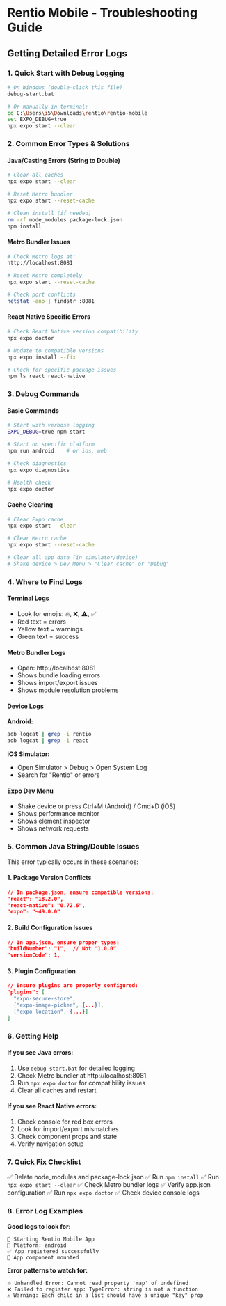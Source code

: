 # Rentio Mobile - Troubleshooting Guide

## Getting Detailed Error Logs

### 1. **Quick Start with Debug Logging**
```bash
# On Windows (double-click this file)
debug-start.bat

# Or manually in terminal:
cd C:\Users\i5\Downloads\rentio\rentio-mobile
set EXPO_DEBUG=true
npx expo start --clear
```

### 2. **Common Error Types & Solutions**

#### Java/Casting Errors (String to Double)
```bash
# Clear all caches
npx expo start --clear

# Reset Metro bundler
npx expo start --reset-cache

# Clean install (if needed)
rm -rf node_modules package-lock.json
npm install
```

#### Metro Bundler Issues
```bash
# Check Metro logs at:
http://localhost:8081

# Reset Metro completely
npx expo start --reset-cache

# Check port conflicts
netstat -ano | findstr :8081
```

#### React Native Specific Errors
```bash
# Check React Native version compatibility
npx expo doctor

# Update to compatible versions
npx expo install --fix

# Check for specific package issues
npm ls react react-native
```

### 3. **Debug Commands**

#### Basic Commands
```bash
# Start with verbose logging
EXPO_DEBUG=true npm start

# Start on specific platform
npm run android    # or ios, web

# Check diagnostics
npx expo diagnostics

# Health check
npx expo doctor
```

#### Cache Clearing
```bash
# Clear Expo cache
npx expo start --clear

# Clear Metro cache
npx expo start --reset-cache

# Clear all app data (in simulator/device)
# Shake device > Dev Menu > "Clear cache" or "Debug"
```

### 4. **Where to Find Logs**

#### Terminal Logs
- Look for emojis: 🔥, ❌, ⚠️, ✅
- Red text = errors
- Yellow text = warnings
- Green text = success

#### Metro Bundler Logs
- Open: http://localhost:8081
- Shows bundle loading errors
- Shows import/export issues
- Shows module resolution problems

#### Device Logs
**Android:**
```bash
adb logcat | grep -i rentio
adb logcat | grep -i react
```

**iOS Simulator:**
- Open Simulator > Debug > Open System Log
- Search for "Rentio" or errors

#### Expo Dev Menu
- Shake device or press Ctrl+M (Android) / Cmd+D (iOS)
- Shows performance monitor
- Shows element inspector
- Shows network requests

### 5. **Common Java String/Double Issues**

This error typically occurs in these scenarios:

#### 1. **Package Version Conflicts**
```json
// In package.json, ensure compatible versions:
"react": "18.2.0",
"react-native": "0.72.6",
"expo": "~49.0.0"
```

#### 2. **Build Configuration Issues**
```json
// In app.json, ensure proper types:
"buildNumber": "1",  // Not "1.0.0"
"versionCode": 1,
```

#### 3. **Plugin Configuration**
```json
// Ensure plugins are properly configured:
"plugins": [
  "expo-secure-store",
  ["expo-image-picker", {...}],
  ["expo-location", {...}]
]
```

### 6. **Getting Help**

#### If you see Java errors:
1. Use `debug-start.bat` for detailed logging
2. Check Metro bundler at http://localhost:8081
3. Run `npx expo doctor` for compatibility issues
4. Clear all caches and restart

#### If you see React Native errors:
1. Check console for red box errors
2. Look for import/export mismatches
3. Check component props and state
4. Verify navigation setup

### 7. **Quick Fix Checklist**

✅ Delete node_modules and package-lock.json
✅ Run `npm install`
✅ Run `npx expo start --clear`
✅ Check Metro bundler logs
✅ Verify app.json configuration
✅ Run `npx expo doctor`
✅ Check device console logs

### 8. **Error Log Examples**

**Good logs to look for:**
```
🚀 Starting Rentio Mobile App
📱 Platform: android
✅ App registered successfully
📱 App component mounted
```

**Error patterns to watch for:**
```
🔥 Unhandled Error: Cannot read property 'map' of undefined
❌ Failed to register app: TypeError: string is not a function
⚠️ Warning: Each child in a list should have a unique "key" prop
```